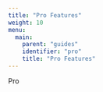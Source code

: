 ```yaml
---
title: "Pro Features"
weight: 10
menu:
  main:
    parent: "guides"
    identifier: "pro"
    title: "Pro Features"
---
```


Pro